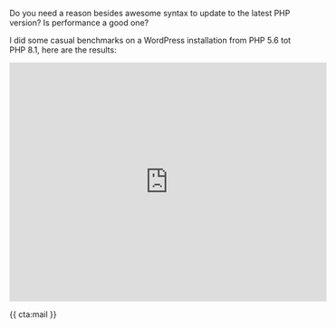 Do you need a reason besides awesome syntax to update to the latest PHP version? Is performance a good one?

I did some casual benchmarks on a WordPress installation from PHP 5.6 tot PHP 8.1, here are the results:

<iframe width="560" height="422" src="https://www.youtube.com/embed/0KCSrhxlXfw" title="YouTube video player" frameborder="0" allow="accelerometer; autoplay; clipboard-write; encrypted-media; gyroscope; picture-in-picture" allowfullscreen></iframe>

{{ cta:mail }}
